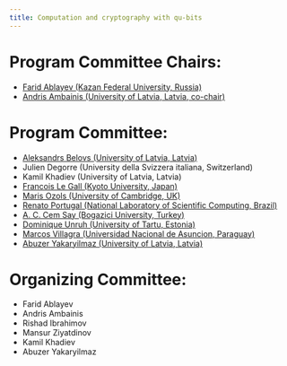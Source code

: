 ```yaml
---
title: Computation and cryptography with qu-bits
---
```


# Program Committee Chairs:

* [Farid Ablayev (Kazan Federal University, Russia)][Ablayev]
* [Andris Ambainis (University of Latvia, Latvia, co-chair)][Ambainis]

# Program Committee:

* [Aleksandrs Belovs (University of Latvia, Latvia)][Belovs]
* Julien Degorre (University della Svizzera italiana, Switzerland)
* Kamil	Khadiev (University of Latvia, Latvia)
* [Francois Le Gall (Kyoto University, Japan)][Le-Gall]
* [Maris Ozols (University of Cambridge, UK)][Ozols]
* [Renato Portugal (National Laboratory of Scientific Computing, Brazil)][Portugal]
* [A. C. Cem Say (Bogazici University, Turkey)][Say]
* [Dominique Unruh (University of Tartu, Estonia)][Unruh]
* [Marcos Villagra (Universidad Nacional de Asuncion, Paraguay)][Villagra]
* [Abuzer Yakaryilmaz (University of Latvia, Latvia)][Yakaryilmaz]

# Organizing Committee:


* Farid Ablayev
* Andris Ambainis
* Rishad Ibrahimov
* Mansur Ziyatdinov
* Kamil Khadiev
* Abuzer Yakaryilmaz

[Ablayev]: http://kpfu.ru/Farid.Ablayev?p_lang=2
[Ambainis]: http://home.lu.lv/~ambainis/
[Belovs]: http://home.lu.lv/~belovs/index.html
[Le-Gall]: http://www.francoislegall.com/
[Ozols]: http://home.lu.lv/~sd20008/
[Portugal]: http://www.lncc.br/~portugal/
[Say]: http://www.cmpe.boun.edu.tr/~say/
[Unruh]: http://www.cmpe.boun.edu.tr/~say/
[Villagra]: https://sites.google.com/site/marcosvillagrahome/home
[Yakaryilmaz]: http://abuzer.yakaryilmaz.com

